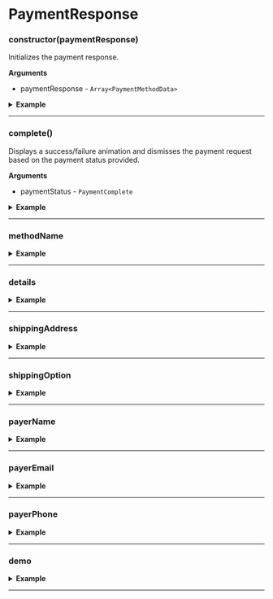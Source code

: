 # PaymentResponse
### constructor(paymentResponse)
Initializes the payment response.

__Arguments__
- paymentResponse - `Array<PaymentMethodData>`

<details>
<summary><strong>Example</strong></summary>

```es6
const PAYMENT_RESPONSE = {
    requestId: 'demo',
    methodName: 'apple-pay',
    details: {
        transactionIdentifier: 'some-id',
        paymentData: {}
    }
};

const paymentResponse = new PaymentResponse(PAYMENT_RESPONSE);
```

</details>

---

### complete()
Displays a success/failure animation and dismisses the payment request based on the payment status provided.

__Arguments__
- paymentStatus - `PaymentComplete`

<details>
<summary><strong>Example</strong></summary>

```es6
paymentResponse.complete('success');
```

</details>

---

### methodName

<details>
<summary><strong>Example</strong></summary>

```es6
console.log(paymentResponse.methodName); // apple-pay
```

</details>

---

### details

<details>
<summary><strong>Example</strong></summary>

```es6
console.log(paymentResponse.details); // {}
```

</details>

---

### shippingAddress

<details>
<summary><strong>Example</strong></summary>

```es6
console.log(paymentResponse.shippingAddress); // null
```

</details>

---

### shippingOption

<details>
<summary><strong>Example</strong></summary>

```es6
console.log(paymentResponse.shippingOption); // null
```

</details>

---

### payerName

<details>
<summary><strong>Example</strong></summary>

```es6
console.log(paymentResponse.payerName); // null
```

</details>

---

### payerEmail

<details>
<summary><strong>Example</strong></summary>

```es6
console.log(paymentResponse.payerEmail); // null
```

</details>

---

### payerPhone

<details>
<summary><strong>Example</strong></summary>

```es6
console.log(paymentResponse.payerPhone); // null
```

</details>

---

### demo

<details>
<summary><strong>Example</strong></summary>

```es6
console.log(paymentResponse.requestId); // demo
```

</details>

---